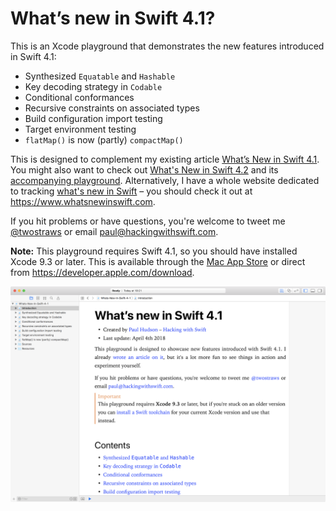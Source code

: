 # What’s new in Swift 4.1?

This is an Xcode playground that demonstrates the new features introduced in Swift 4.1: 

* Synthesized `Equatable` and `Hashable`
* Key decoding strategy in `Codable`
* Conditional conformances
* Recursive constraints on associated types
* Build configuration import testing
* Target environment testing
* `flatMap()` is now (partly) `compactMap()`

This is designed to complement my existing article [What’s New in Swift 4.1](https://www.hackingwithswift.com/articles/50/whats-new-in-swift-4-1). You might also want to check out [What's New in Swift 4.2](https://www.hackingwithswift.com/articles/77/whats-new-in-swift-4-2) and its [accompanying playground](https://github.com/twostraws/whats-new-in-swift-4-2). Alternatively, I have a whole website dedicated to tracking [what's new in Swift](https://www.whatsnewinswift.com) – you should check it out at <https://www.whatsnewinswift.com>.

If you hit problems or have questions, you're welcome to tweet me [@twostraws](https://twitter.com/twostraws) or email <paul@hackingwithswift.com>.

**Note:** This playground requires Swift 4.1, so you should have installed Xcode 9.3 or later. This is available through the [Mac App Store](https://itunes.apple.com/gb/app/xcode/id497799835?mt=12) or direct from <https://developer.apple.com/download>.

![Screenshot of Xcode 9.3 running this playground.](playground-screenshot.png)
